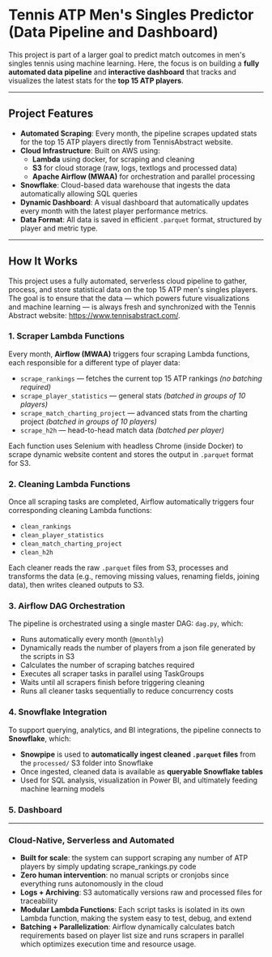 # Tennis ATP Men's Singles Predictor (Data Pipeline and Dashboard)

This project is part of a larger goal to predict match outcomes in men's singles tennis using machine learning. Here, the focus is on building a **fully automated data pipeline** and **interactive dashboard** that tracks and visualizes the latest stats for the **top 15 ATP players**. 

---

## Project Features

- **Automated Scraping**: Every month, the pipeline scrapes updated stats for the top 15 ATP players directly from TennisAbstract website.
- **Cloud Infrastructure**: Built on AWS using:
  - **Lambda** using docker, for scraping and cleaning
  - **S3** for cloud storage (raw, logs, textlogs and processed data)
  - **Apache Airflow (MWAA)** for orchestration and parallel processing
- **Snowflake**: Cloud-based data warehouse that ingests the data automatically allowing SQL queries
- **Dynamic Dashboard**: A visual dashboard that automatically updates every month with the latest player performance metrics.
- **Data Format**: All data is saved in efficient `.parquet` format, structured by player and metric type.

---

## How It Works

This project uses a fully automated, serverless cloud pipeline to gather, process, and store statistical data on the top 15 ATP men's singles players. The goal is to ensure that the data — which powers future visualizations and machine learning — is always fresh and synchronized with the Tennis Abstract website: https://www.tennisabstract.com/.

### 1. Scraper Lambda Functions

Every month, **Airflow (MWAA)** triggers four scraping Lambda functions, each responsible for a different type of player data:

- `scrape_rankings` — fetches the current top 15 ATP rankings *(no batching required)*
- `scrape_player_statistics` — general stats *(batched in groups of 10 players)*
- `scrape_match_charting_project` — advanced stats from the charting project *(batched in groups of 10 players)*
- `scrape_h2h` — head-to-head match data *(batched per player)*

Each function uses Selenium with headless Chrome (inside Docker) to scrape dynamic website content and stores the output in `.parquet` format for S3.

### 2. Cleaning Lambda Functions 

Once all scraping tasks are completed, Airflow automatically triggers four corresponding cleaning Lambda functions:

- `clean_rankings`
- `clean_player_statistics`
- `clean_match_charting_project`
- `clean_h2h`

Each cleaner reads the raw `.parquet` files from S3, processes and transforms the data (e.g., removing missing values, renaming fields, joining data), then writes cleaned outputs to S3.

### 3. Airflow DAG Orchestration

The pipeline is orchestrated using a single master DAG: `dag.py`, which:

- Runs automatically every month (`@monthly`)
- Dynamically reads the number of players from a json file generated by the scripts in S3
- Calculates the number of scraping batches required
- Executes all scraper tasks in parallel using TaskGroups
- Waits until all scrapers finish before triggering cleaning
- Runs all cleaner tasks sequentially to reduce concurrency costs

### 4. Snowflake Integration 

To support querying, analytics, and BI integrations, the pipeline connects to **Snowflake**, which:

- **Snowpipe** is used to **automatically ingest cleaned `.parquet` files** from the `processed/` S3 folder into Snowflake
- Once ingested, cleaned data is available as **queryable Snowflake tables**
- Used for SQL analysis, visualization in Power BI, and ultimately feeding machine learning models


### 5. Dashboard

---

### Cloud-Native, Serverless and Automated

- **Built for scale**: the system can support scraping any number of ATP players by simply updating scrape_rankings.py code
- **Zero human intervention**: no manual scripts or cronjobs since everything runs autonomously in the cloud
- **Logs + Archiving**: S3 automatically versions raw and processed files for traceability
- **Modular Lambda Functions**: Each script tasks is isolated in its own Lambda function, making the system easy to test, debug, and extend
- **Batching + Parallelization**: Airflow dynamically calculates batch requirements based on player list size and runs scrapers in parallel which optimizes execution time and resource usage.
